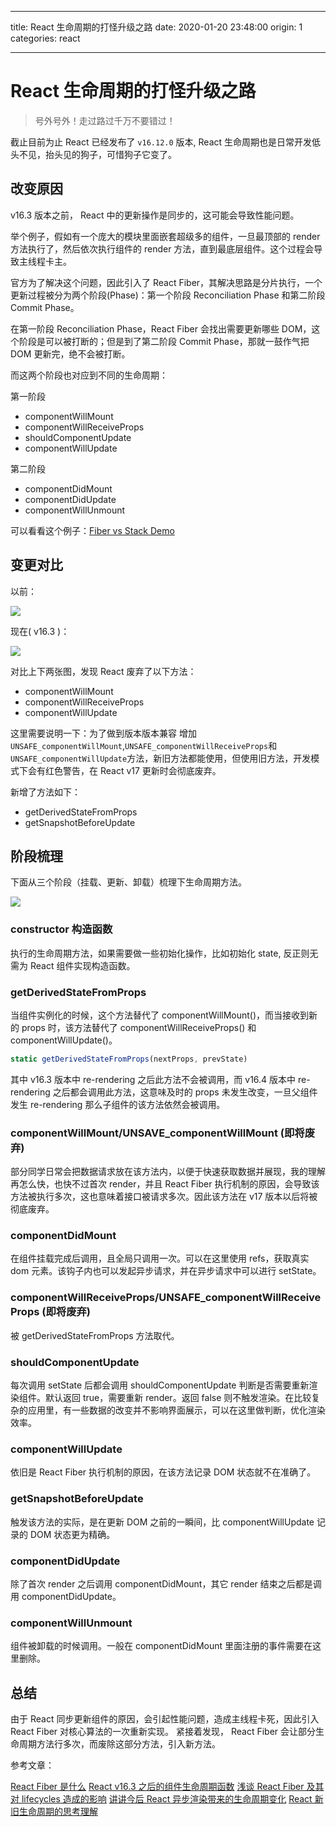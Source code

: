 <!--
 * @Description:
 * @Date: 2020-01-19 09:59:18
 * @Author:
 * @LastEditors  : robin
 * @LastEditTime : 2020-01-20 23:33:01
 -->

---

title: React 生命周期的打怪升级之路
date: 2020-01-20 23:48:00
origin: 1
categories: react

---

# React 生命周期的打怪升级之路

> 号外号外！走过路过千万不要错过！

截止目前为止 React 已经发布了 `v16.12.0` 版本, React 生命周期也是日常开发低头不见，抬头见的狗子，可惜狗子它变了。

## 改变原因

v16.3 版本之前， React 中的更新操作是同步的，这可能会导致性能问题。

举个例子，假如有一个庞大的模块里面嵌套超级多的组件，一旦最顶部的 render 方法执行了，然后依次执行组件的 render 方法，直到最底层组件。这个过程会导致主线程卡主。

官方为了解决这个问题，因此引入了 React Fiber，其解决思路是分片执行，一个更新过程被分为两个阶段(Phase)：第一个阶段 Reconciliation Phase 和第二阶段 Commit Phase。

在第一阶段 Reconciliation Phase，React Fiber 会找出需要更新哪些 DOM，这个阶段是可以被打断的；但是到了第二阶段 Commit Phase，那就一鼓作气把 DOM 更新完，绝不会被打断。

而这两个阶段也对应到不同的生命周期：

第一阶段

- componentWillMount
- componentWillReceiveProps
- shouldComponentUpdate
- componentWillUpdate

第二阶段

- componentDidMount
- componentDidUpdate
- componentWillUnmount

可以看看这个例子：[Fiber vs Stack Demo](https://claudiopro.github.io/react-fiber-vs-stack-demo/)

## 变更对比

以前：

![](http://cdn.rnode.me/images/20200120001848.png)

现在( v16.3 )：

![](http://cdn.rnode.me/images/20200120001707.png)

对比上下两张图，发现 React 废弃了以下方法：

- componentWillMount
- componentWillReceiveProps
- componentWillUpdate

这里需要说明一下：为了做到版本版本兼容 增加 `UNSAFE_componentWillMount`,`UNSAFE_componentWillReceiveProps`和`UNSAFE_componentWillUpdate`方法，新旧方法都能使用，但使用旧方法，开发模式下会有红色警告，在 React v17 更新时会彻底废弃。

新增了方法如下：

- getDerivedStateFromProps
- getSnapshotBeforeUpdate

## 阶段梳理

下面从三个阶段（挂载、更新、卸载）梳理下生命周期方法。

![](http://cdn.rnode.me/images/20200120002540.png)

### constructor 构造函数

执行的生命周期方法，如果需要做一些初始化操作，比如初始化 state, 反正则无需为 React 组件实现构造函数。

### getDerivedStateFromProps

当组件实例化的时候，这个方法替代了 componentWillMount()，而当接收到新的 props 时，该方法替代了 componentWillReceiveProps() 和 componentWillUpdate()。

```javascript
static getDerivedStateFromProps(nextProps, prevState)
```

其中 v16.3 版本中 re-rendering 之后此方法不会被调用，而 v16.4 版本中 re-rendering 之后都会调用此方法，这意味及时的 props 未发生改变，一旦父组件发生 re-rendering 那么子组件的该方法依然会被调用。

### componentWillMount/UNSAVE_componentWillMount (即将废弃)

部分同学日常会把数据请求放在该方法内，以便于快速获取数据并展现，我的理解再怎么快，也快不过首次 render，并且 React Fiber 执行机制的原因，会导致该方法被执行多次，这也意味着接口被请求多次。因此该方法在 v17 版本以后将被彻底废弃。

### componentDidMount

在组件挂载完成后调用，且全局只调用一次。可以在这里使用 refs，获取真实 dom 元素。该钩子内也可以发起异步请求，并在异步请求中可以进行 setState。

### componentWillReceiveProps/UNSAFE_componentWillReceiveProps (即将废弃)

被 getDerivedStateFromProps 方法取代。

### shouldComponentUpdate

每次调用 setState 后都会调用 shouldComponentUpdate 判断是否需要重新渲染组件。默认返回 true，需要重新 render。返回 false 则不触发渲染。在比较复杂的应用里，有一些数据的改变并不影响界面展示，可以在这里做判断，优化渲染效率。

### componentWillUpdate

依旧是 React Fiber 执行机制的原因，在该方法记录 DOM 状态就不在准确了。

### getSnapshotBeforeUpdate

触发该方法的实际，是在更新 DOM 之前的一瞬间，比 componentWillUpdate 记录的 DOM 状态更为精确。

### componentDidUpdate

除了首次 render 之后调用 componentDidMount，其它 render 结束之后都是调用 componentDidUpdate。

### componentWillUnmount

组件被卸载的时候调用。一般在 componentDidMount 里面注册的事件需要在这里删除。

## 总结

由于 React 同步更新组件的原因，会引起性能问题，造成主线程卡死，因此引入 React Fiber 对核心算法的一次重新实现。 紧接着发现， React Fiber 会让部分生命周期方法行多次，而废除这部分方法，引入新方法。

参考文章：

[React Fiber 是什么](https://zhuanlan.zhihu.com/p/26027085)
[React v16.3 之后的组件生命周期函数](https://zhuanlan.zhihu.com/p/38030418)
[浅谈 React Fiber 及其对 lifecycles 造成的影响](https://blog.techbridge.cc/2018/03/31/react-fiber-and-lifecycle-change/)
[讲讲今后 React 异步渲染带来的生命周期变化](https://juejin.im/post/5abf4a09f265da237719899d)
[React 新旧生命周期的思考理解](https://zhuanlan.zhihu.com/p/65124686)
